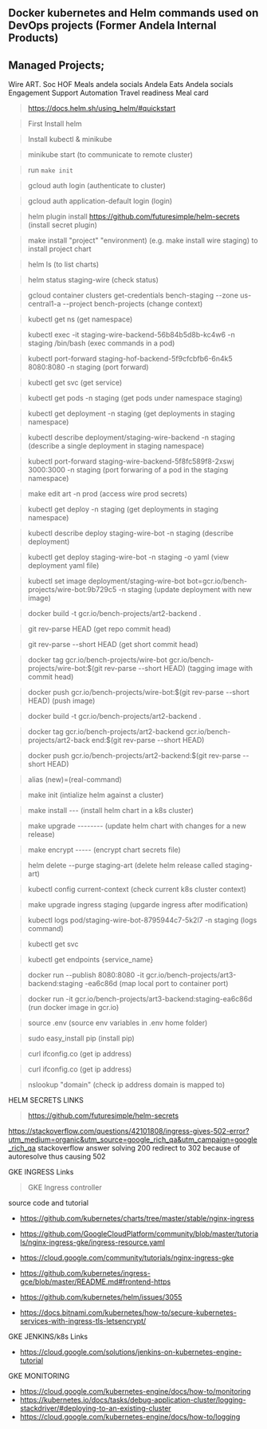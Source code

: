 ## Docker kubernetes and Helm commands used on DevOps projects (Former Andela Internal Products)

## Managed Projects;

Wire
ART.
Soc
HOF
Meals
andela socials
Andela Eats
Andela socials
Engagement Support Automation
Travel readiness
Meal card

> https://docs.helm.sh/using_helm/#quickstart

> First Install helm

> Install kubectl & minikube

> minikube start (to communicate to remote cluster)

> run `make init`

> gcloud auth login (authenticate to cluster)

> gcloud auth application-default login (login)

> helm plugin install https://github.com/futuresimple/helm-secrets (install secret plugin)

> make install "project" "environment) (e.g. make install wire staging) to install project chart

> helm ls (to list charts)

> helm status staging-wire (check status)

> gcloud container clusters get-credentials bench-staging --zone us-central1-a --project bench-projects (change context)

> kubectl get ns (get namespace)

> kubectl exec -it staging-wire-backend-56b84b5d8b-kc4w6 -n staging /bin/bash (exec commands in a pod)

> kubectl port-forward staging-hof-backend-5f9cfcbfb6-6n4k5 8080:8080 -n staging (port forward)

> kubectl get svc (get service)

> kubectl get pods -n staging (get pods under namespace staging)

> kubectl get deployment -n staging (get deployments in staging namespace)

> kubectl describe deployment/staging-wire-backend -n staging (describe a single deployment in staging namespace)

> kubectl port-forward staging-wire-backend-5f8fc589f8-2xswj 3000:3000 -n staging (port forwaring of a pod in the staging namespace)

> make edit art -n prod (access wire prod secrets)

> kubectl get deploy -n staging (get deployments in staging namespace)

> kubectl describe deploy staging-wire-bot -n staging (describe deployment)

> kubectl get deploy staging-wire-bot -n staging -o yaml (view deployment yaml file)

> kubectl set image deployment/staging-wire-bot bot=gcr.io/bench-projects/wire-bot:9b729c5 -n staging (update deployment with new image)

> docker build -t gcr.io/bench-projects/art2-backend .

> git rev-parse HEAD (get repo commit head)

> git rev-parse --short HEAD (get short commit head)

> docker tag gcr.io/bench-projects/wire-bot gcr.io/bench-projects/wire-bot:$(git rev-parse --short HEAD) (tagging image with commit head)

> docker push gcr.io/bench-projects/wire-bot:$(git rev-parse --short HEAD) (push image)

> docker build -t gcr.io/bench-projects/art2-backend .

> docker tag gcr.io/bench-projects/art2-backend gcr.io/bench-projects/art2-back
end:$(git rev-parse --short HEAD)

> docker push gcr.io/bench-projects/art2-backend:$(git rev-parse --short HEAD)

> alias (new)=(real-command)

> make init (intialize helm against a cluster)

> make install --- (install helm chart in a k8s cluster)

> make upgrade -------- (update helm chart with changes for a new release)

> make encrypt ----- (encrypt chart secrets file)

> helm delete --purge staging-art (delete helm release called staging-art)

> kubectl config current-context (check current k8s cluster context)

> make upgrade ingress staging (upgarde ingress after modification)

> kubectl logs pod/staging-wire-bot-8795944c7-5k2l7 -n staging (logs command)

> kubectl get svc

> kubectl get endpoints {service_name}

> docker run --publish 8080:8080 -it gcr.io/bench-projects/art3-backend:staging
-ea6c86d  (map local port to container port)

> docker run -it gcr.io/bench-projects/art3-backend:staging-ea6c86d  (run docker image in gcr.io)

>  source .env  (source env variables in .env home folder)

> sudo easy_install pip  (install pip)

> curl ifconfig.co  (get ip address)

> curl ifconfig.co  (get ip address)

> nslookup "domain" (check ip address domain is mapped to)

HELM SECRETS LINKS

> https://github.com/futuresimple/helm-secrets

https://stackoverflow.com/questions/42101808/ingress-gives-502-error?utm_medium=organic&utm_source=google_rich_qa&utm_campaign=google_rich_qa stackoverflow answer solving 200 redirect to 302 because of autoresolve thus causing 502

GKE INGRESS Links

> GKE Ingress controller

source code and tutorial
- https://github.com/kubernetes/charts/tree/master/stable/nginx-ingress
- https://github.com/GoogleCloudPlatform/community/blob/master/tutorials/nginx-ingress-gke/ingress-resource.yaml
- https://cloud.google.com/community/tutorials/nginx-ingress-gke
- https://github.com/kubernetes/ingress-gce/blob/master/README.md#frontend-https

- https://github.com/kubernetes/helm/issues/3055
- https://docs.bitnami.com/kubernetes/how-to/secure-kubernetes-services-with-ingress-tls-letsencrypt/

GKE JENKINS/k8s Links

- https://cloud.google.com/solutions/jenkins-on-kubernetes-engine-tutorial

GKE MONITORING

- https://cloud.google.com/kubernetes-engine/docs/how-to/monitoring
- https://kubernetes.io/docs/tasks/debug-application-cluster/logging-stackdriver/#deploying-to-an-existing-cluster
- https://cloud.google.com/kubernetes-engine/docs/how-to/logging

